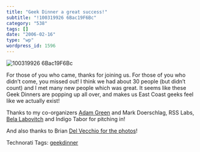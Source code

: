 ```yaml
---
title: "Geek Dinner a great success!"
subtitle: "!100319926 6Bac19F6Bc"
category: "538"
tags: []
date: "2006-02-16"
type: "wp"
wordpress_id: 1596
---
```

![100319926 6Bac19F6Bc](https://i0.wp.com/s3.media.squarespace.com/production/1075723/12829350/weblogs/100319926_6bac19f6bc.jpg?resize=200%2C133)

For those of you who came, thanks for joining us. For those of you who didn’t come, you missed out! I think we had about 30 people (but didn’t count) and I met many new people which was great. It seems like these Geek Dinners are popping up all over, and makes us East Coast geeks feel like we actually exist! 

Thanks to my co-organizers [Adam Green](http://www.darwinianweb.com/) and Mark Doerschlag, RSS Labs, [Bela Labovitch](http://blogs.opml.org/BelaLabovitch) and Indigo Tabor for pitching in!

And also thanks to Brian [Del Vecchio for the photos](http://www.flickr.com/photos/hybernaut/sets/72057594065157024/show/)!

Technorati Tags: [geekdinner](http://www.technorati.com/tag/geekdinner)